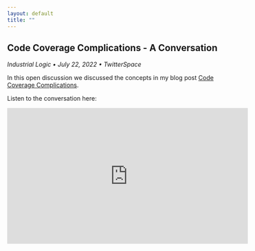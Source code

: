 ```yaml
---
layout: default
title: ""
---
```

## Code Coverage Complications - A Conversation 
_Industrial Logic &bull; July 22, 2022 &bull; TwitterSpace_

In this open discussion we discussed the concepts in my blog post [Code Coverage Complications](https://www.industriallogic.com/blog/code-coverage-complications/). 

Listen to the conversation here:
<iframe width="560" height="315" src="https://www.youtube.com/embed/kGZliB2KiH8" title="YouTube video player" frameborder="0" allow="accelerometer; autoplay; clipboard-write; encrypted-media; gyroscope; picture-in-picture; web-share" allowfullscreen></iframe>
<br/>
